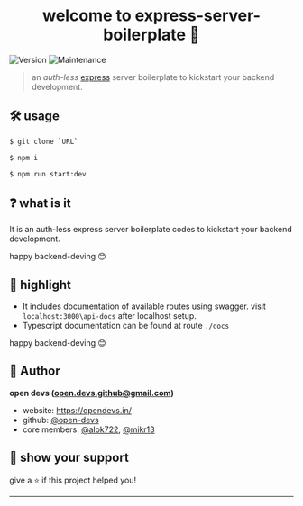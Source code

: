 <h1 align="center">welcome to express-server-boilerplate 👋</h1>
<p>
  <img alt="Version" src="https://img.shields.io/badge/version-1.0.0-blue.svg?cacheSeconds=2592000" />
  <img alt="Maintenance" src="https://img.shields.io/badge/Maintained-yes-blue.svg" />
</p>

> an *auth-less* [express](https://expressjs.com/) server boilerplate to kickstart your backend development.

## 🛠 usage

```sh
$ git clone `URL`

$ npm i

$ npm run start:dev
```

## ❓ what is it

It is an auth-less express server boilerplate codes to kickstart your backend development.

happy backend-deving 😊

## 📝 highlight

* It includes documentation of available routes using swagger. visit ```localhost:3000\api-docs``` after localhost setup.
* Typescript documentation can be found at route `./docs`

happy backend-deving 😊

## 🕺 Author

**open devs (open.devs.github@gmail.com)**

* website: https://opendevs.in/
* github: [@open-devs](https://github.com/open-devs)
* core members: [@alok722](https://github.com/alok722), [@mikr13](https://github.com/mikr13)

## 🙌 show your support

give a ⭐️ if this project helped you!

***
